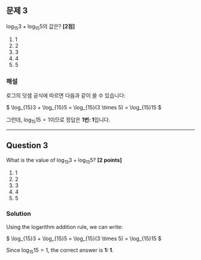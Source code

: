 ## 문제 3
$\log_{15}3 + \log_{15}5$의 값은? **[2점]**

1. 1  
2. 2  
3. 3  
4. 4  
5. 5

### 해설
로그의 덧셈 공식에 따르면 다음과 같이 쓸 수 있습니다:

$
\log_{15}3 + \log_{15}5 = \log_{15}(3 \times 5) = \log_{15}15
$

그런데, $\log_{15}15 = 1$이므로 정답은 **1번: 1**입니다.

---

## Question 3
What is the value of $\log_{15}3 + \log_{15}5$? **[2 points]**

1. 1  
2. 2  
3. 3  
4. 4  
5. 5

### Solution
Using the logarithm addition rule, we can write:

$
\log_{15}3 + \log_{15}5 = \log_{15}(3 \times 5) = \log_{15}15
$

Since $\log_{15}15 = 1$, the correct answer is **1: 1**.
